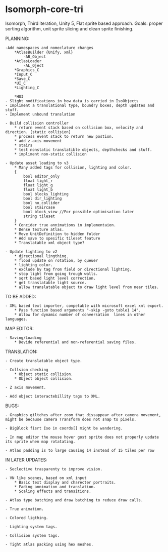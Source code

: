 # Isomorph-core-tri
Isomorph, Third iteration, Unity 5, Flat sprite based approach. Goals: proper sorting algorithm, unit sprite slicing and clean sprite finishing.

PLANNING:

	-Add namespaces and nomeclature changes
		*AtlasBuilder {Unify, xml} 
			-AB_Object
		*AtlasLoader
			-AL_Oject
		*Graphics_C
		*Input_C
		*Save_C
		*UI_C
		*Lighting_C
		
		*HUI
	- Slight nodifications in how data is carried in IsoObjects
	- Impliment a translational type, boundry boxes, depth updates and stuff.
	- Implement unbound translation
	
	- Build collision controller
		* return event stack based on collision box, velocity and direction. [static collision]
		* process event stack to return new postion.
		* add z-axis movement
		* stairs
		* test nonstatic translatible objects, depthchecks and stuff.
		* impliment non-static collision
	
	- Update asset loading to v3
		* Many added tags for collision, lighting and color.
		{
			bool editor_only
			float light_r
			float light_g
			float light_b
			bool blocks_lighting
			bool dir_lighting
			bool no_collider
			bool staircase
			bool block_view //For possible optimisation later
			string tileset
		}
		* Concider true annimations in implementaion.
		* Dense texture atlas.
		* Move UnitDefinition to hidden folder
		* Add save to spesific tileset feature
		* Translatable xml object type?
	
	- Update lighting to v2
		* directional lingthing.
		* flood update on rotation, by queue?
		* lighting color.
		* exclude by tag from field or directional lighting.
		* stop light from going trough walls.
		* sqrt based light level correction.
		* get translatable light source.
		* allow translatable object to draw light level from near tiles.

TO BE ADDED:

	- XML based text importer, competable with microsoft excel xml export.
		* Pass function based arguments "-skip -goto table1 14".
		* Allow for dynamic number of conversation  lines in other languages.		


MAP EDITOR:
		
	- Saving/Loading
		* Devide referential and non-referential saving files.


TRANSLATION:

	- Create translatable object type.
		
	- Collsion checking
		* Object static collision.
		* Object object collision.
	
	- Z axis movement.
	
	- Add object interactebillity tags to XML.

	
BUGS:

	- Graphics giltches after zoom that dissappear after camera movement, might be because camera Transform does not snap to pixels.
	
	- BigBlock fisrt Iso in coords[] might be wandering.
	
	- In map editor the mouse hover gost sprite does not properly update its sprite when map rotatating.

	- Atlas padding is to large causing 14 instead of 15 tiles per row
	
IN LATER UPDATES:

	- Seclective trasparenty to improve vision.

	- VN like scenes, based on xml input
		* Basic text display and charecter portraits.
		* Fading annimation and translation.
		* Scaling effects and transitions.
	
	- Atlas type batching and draw batching to reduce draw calls.
	
	- True animation.
	
	- Colored ligthing.
	
	- Lighting system tags.
	
	- Collision system tags.
	
	- Tight atlas packing using hex meshes.
